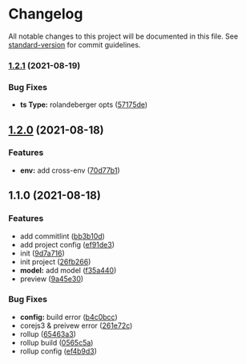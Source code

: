 # Changelog

All notable changes to this project will be documented in this file. See [standard-version](https://github.com/conventional-changelog/standard-version) for commit guidelines.

### [1.2.1](https://github.com/cht527/rolandBergerGraph/compare/v1.2.0...v1.2.1) (2021-08-19)


### Bug Fixes

* **ts Type:** rolandeberger opts ([57175de](https://github.com/cht527/rolandBergerGraph/commit/57175dec0d0a36ae4218881653bbc85e064e6f19))

## [1.2.0](https://github.com/cht527/rolandBergerGraph/compare/v1.1.0...v1.2.0) (2021-08-18)


### Features

* **env:** add cross-env ([70d77b1](https://github.com/cht527/rolandBergerGraph/commit/70d77b1464d3247e6f212d6d8007206288851b6b))

## 1.1.0 (2021-08-18)


### Features

* add commitlint ([bb3b10d](https://github.com/cht527/rolandBergerGraph/commit/bb3b10d311ff9a058d619892c566f3daed888d80))
* add project config ([ef91de3](https://github.com/cht527/rolandBergerGraph/commit/ef91de3720aa8a331e09864a8e4e33980fb52bdf))
* init ([9d7a716](https://github.com/cht527/rolandBergerGraph/commit/9d7a716f6a0f08c9c0fba24e38efa8c86fe8c2b7))
* init project ([26fb266](https://github.com/cht527/rolandBergerGraph/commit/26fb2663300c3843410b32162eb128a347f01494))
* **model:** add model ([f35a440](https://github.com/cht527/rolandBergerGraph/commit/f35a440954bae175e2e8908a123df1af781d79a5))
* preview ([9a45e30](https://github.com/cht527/rolandBergerGraph/commit/9a45e3023dd9dc4fadb7d131ef7c4bd7f70ac005))


### Bug Fixes

* **config:** build error ([b4c0bcc](https://github.com/cht527/rolandBergerGraph/commit/b4c0bcc41106b2598a1a9effd763de51cca4a1b9))
* corejs3 & preivew error ([261e72c](https://github.com/cht527/rolandBergerGraph/commit/261e72cf8a0a698b1fa23e0a5721a94975ad7752))
* rollup ([65463a3](https://github.com/cht527/rolandBergerGraph/commit/65463a36105dfc69cd0f15672a06fff38c803a34))
* rollup build ([0565c5a](https://github.com/cht527/rolandBergerGraph/commit/0565c5a9515651a2bfb53c3e7274132b0212145e))
* rollup config ([ef4b9d3](https://github.com/cht527/rolandBergerGraph/commit/ef4b9d386d56a3261cd8e57be245dc23df0ff7ef))
